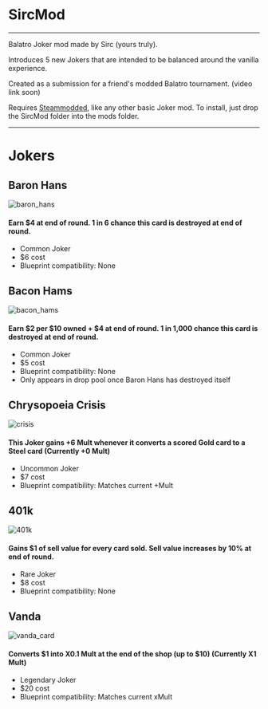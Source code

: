 # SircMod
-----
Balatro Joker mod made by Sirc (yours truly).

Introduces 5 new Jokers that are intended to be balanced around the vanilla experience.

Created as a submission for a friend's modded Balatro tournament. (video link soon)

Requires [Steammodded](https://github.com/Steamodded/smods), like any other basic Joker mod. To install, just drop the SircMod folder into the mods folder.

-----
# Jokers

## Baron Hans
![baron_hans](https://github.com/user-attachments/assets/6cc37af0-f020-4784-823f-573a4973e43e)
#### Earn $4 at end of round. 1 in 6 chance this card is destroyed at end of round.
- Common Joker
- $6 cost
- Blueprint compatibility: None

## Bacon Hams
![bacon_hams](https://github.com/user-attachments/assets/58322255-9187-43fd-b1ed-2c40d44f0049)
#### Earn $2 per $10 owned + $4 at end of round. 1 in 1,000 chance this card is destroyed at end of round.
- Common Joker
- $5 cost
- Blueprint compatibility: None
- Only appears in drop pool once Baron Hans has destroyed itself

## Chrysopoeia Crisis
![crisis](https://github.com/user-attachments/assets/2d2818d9-8f81-4528-ae28-142098dea368)
#### This Joker gains +6 Mult whenever it converts a scored Gold card to a Steel card (Currently +0 Mult)
- Uncommon Joker
- $7 cost
- Blueprint compatibility: Matches current +Mult

## 401k
![401k](https://github.com/user-attachments/assets/e51d04b5-4ff1-4265-aec2-7f7f9b23aae9)
#### Gains $1 of sell value for every card sold. Sell value increases by 10% at end of round.
- Rare Joker
- $8 cost
- Blueprint compatibility: None

## Vanda
![vanda_card](https://github.com/user-attachments/assets/88658386-d868-41d2-9cf0-eca3a7cba220)
#### Converts $1 into X0.1 Mult at the end of the shop (up to $10) (Currently X1 Mult)
- Legendary Joker
- $20 cost
- Blueprint compatibility: Matches current xMult
